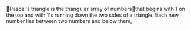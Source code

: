 🔺Pascal's triangle is the triangular array of numbers🔢that begins with 1 on the top and with 1's running down the two sides of a triangle. Each new number lies between two numbers and below them,
